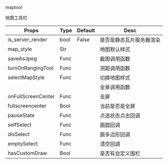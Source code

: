 maptool

地图工具栏



| Props              | Type | Default | Desc                     |
| ------------------ | ---- | ------- | ------------------------ |
| is_server_render   | bool | False   | 是否是静态瓦片服务器渲染 |
| map_style          | Str  |         | 地图默认样式             |
| saveAsJpeg         | Func |         | 截图调用函数             |
| turnOnRangingTool  | Func |         | 测距调用函数             |
| selectMapStyle     | Func |         | 切换地图样式             |
|                    |      |         | 全景调用函数             |
| onFullScreenCenter | Func |         | 全屏                     |
| fullscreencenter   | Bool |         | 当前是否是全屏           |
| pauseState         | Func |         | 点选状态点击回调         |
| selfSelect         | Func |         | 画圆回调                 |
| disSelect          | Func |         | 画多边形回调             |
| emptySelect        | Func |         | 清空回调                 |
| hasCustomDraw      | Bool |         | 是否有自定义围栏         |

